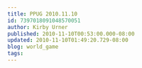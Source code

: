 ```yaml
---
title: PPUG 2010.11.10
id: 7397018091048570051
author: Kirby Urner
published: 2010-11-10T00:53:00.000-08:00
updated: 2010-11-10T01:49:20.729-08:00
blog: world_game
tags: 
---
```


